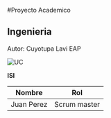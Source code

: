 #Proyecto Academico
## Ingenieria 
Autor: Cuyotupa Lavi
EAP

![UC](https://github.com/Ryzemer/Proyecto/assets/150761006/98f95062-0417-497d-ac57-016b1e8dd2cf)


**ISI**

| Nombre | Rol |
| ------ | --- |
|Juan Perez | Scrum master |
